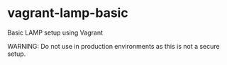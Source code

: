 vagrant-lamp-basic
==================

Basic LAMP setup using Vagrant

WARNING: Do not use in production environments as this is not a secure setup.
